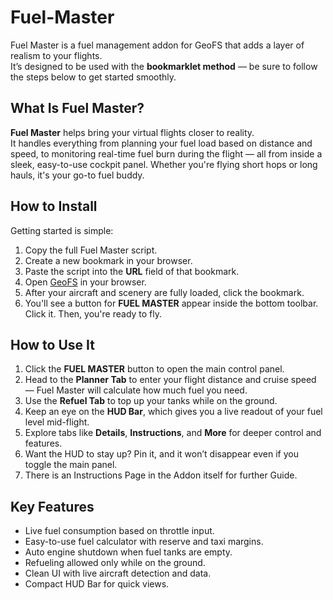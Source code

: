 # Fuel-Master

Fuel Master is a fuel management addon for GeoFS that adds a layer of realism to your flights.  
It’s designed to be used with the **bookmarklet method** — be sure to follow the steps below to get started smoothly.


## What Is Fuel Master?

**Fuel Master** helps bring your virtual flights closer to reality.  
It handles everything from planning your fuel load based on distance and speed, to monitoring real-time fuel burn during the flight — all from inside a sleek, easy-to-use cockpit panel. Whether you're flying short hops or long hauls, it's your go-to fuel buddy.


## How to Install

Getting started is simple:

1. Copy the full Fuel Master script.
2. Create a new bookmark in your browser.
3. Paste the script into the **URL** field of that bookmark.
4. Open [GeoFS](https://geo-fs.com) in your browser.
5. After your aircraft and scenery are fully loaded, click the bookmark.
6. You'll see a button for **FUEL MASTER** appear inside the bottom toolbar. Click it. Then, you're ready to fly.


## How to Use It

1. Click the **FUEL MASTER** button to open the main control panel.
2. Head to the **Planner Tab** to enter your flight distance and cruise speed — Fuel Master will calculate how much fuel you need.
3. Use the **Refuel Tab** to top up your tanks while on the ground.
4. Keep an eye on the **HUD Bar**, which gives you a live readout of your fuel level mid-flight.
5. Explore tabs like **Details**, **Instructions**, and **More** for deeper control and features.
6. Want the HUD to stay up? Pin it, and it won’t disappear even if you toggle the main panel.
7. There is an Instructions Page in the Addon itself for further Guide.


## Key Features

- Live fuel consumption based on throttle input.
- Easy-to-use fuel calculator with reserve and taxi margins.
- Auto engine shutdown when fuel tanks are empty.
- Refueling allowed only while on the ground.
- Clean UI with live aircraft detection and data.
- Compact HUD Bar for quick views.
